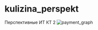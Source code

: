 # kulizina_perspekt
Перспективные ИТ
КТ 2
![payment_graph](https://github.com/kulizina/kulizina_perspekt/assets/92176711/7433781a-56f3-4942-94d4-aa4141a7c765)
